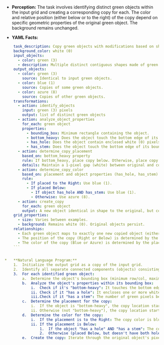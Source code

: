 *   **Perception:** The task involves identifying distinct green objects within the input grid and creating a corresponding copy for each. The color and relative position (either below or to the right) of the copy depend on specific geometric properties of the original green object. The background remains unchanged.

*   **YAML Facts:**
    
```yaml
    task_description: Copy green objects with modifications based on shape properties.
    background_color: white (0)
    input_objects:
      - color: green (3)
      - description: Multiple distinct contiguous shapes made of green pixels. Shapes resemble numbers or letters ('0', 'T', 'G', 'C', '4').
    output_objects:
      - color: green (3)
        source: Identical to input green objects.
      - color: blue (1)
        source: Copies of some green objects.
      - color: azure (8)
        source: Copies of other green objects.
    transformations:
      - action: identify_objects
        input: green (3) pixels
        output: list of distinct green objects
      - action: analyze_object_properties
        for_each: green object
        properties:
          - bounding_box: Minimum rectangle containing the object.
          - bottom_heavy: Does the object touch the bottom edge of its bounding box but not the top edge?
          - has_hole: Does the object contain enclosed white (0) pixels?
          - has_stem: Does the object touch the bottom edge of its bounding box with only 1 or 2 green pixels in that bottom row?
      - action: determine_copy_placement
        based_on: bottom_heavy property
        rule: If bottom_heavy, place copy below. Otherwise, place copy to the right.
        details: Maintain a 1-pixel gap (white) between original and copy bounding boxes.
      - action: determine_copy_color
        based_on: placement and object properties (has_hole, has_stem)
        rule:
          - If placed to the Right: Use blue (1).
          - If placed Below:
            - If object has_hole AND has_stem: Use blue (1).
            - Otherwise: Use azure (8).
      - action: create_copy
        for_each: green object
        output: A new object identical in shape to the original, but colored and positioned according to the determined rules.
    grid_properties:
      - size: Varies between examples.
      - background: Remains white (0). Original objects persist.
    relationships:
      - Each green object maps to exactly one new copied object (either blue or azure).
      - The position of the copy (Right or Below) is determined by the 'bottom_heavy' property.
      - The color of the copy (Blue or Azure) is determined by the placement and potentially the 'has_hole' and 'has_stem' properties.
    ```


*   **Natural Language Program:**
    1.  Initialize the output grid as a copy of the input grid.
    2.  Identify all separate connected components (objects) consisting of green (3) pixels in the input grid.
    3.  For each identified green object:
        a.  Determine the object's bounding box (minimum row/col, maximum row/col).
        b.  Analyze the object's properties within its bounding box:
            i.  Check if it's "bottom-heavy": It touches the bottom edge (`max_row`) of its bounding box but does not touch the top edge (`min_row`).
            ii. Check if it "has a hole": It encloses one or more white (0) pixels within its shape.
            iii.Check if it "has a stem": The number of green pixels belonging to the object in the bottom row (`max_row`) of its bounding box is exactly 1 or 2.
        c.  Determine the placement for the copy:
            i.  If the object is "bottom-heavy", the copy location starts 1 row below the object's bounding box (`max_row + 2`).
            ii. Otherwise (not "bottom-heavy"), the copy location starts 1 column to the right of the object's bounding box (`max_col + 2`).
        d.  Determine the color for the copy:
            i.  If the placement is to the Right: The copy color is blue (1).
            ii. If the placement is Below:
                1.  If the object "has a hole" AND "has a stem": The copy color is blue (1).
                2.  Otherwise (placed Below, but doesn't have both hole and stem): The copy color is azure (8).
        e.  Create the copy: Iterate through the original object's pixels relative to its top-left corner. For each green pixel in the original object, draw a pixel of the determined copy color at the corresponding relative position offset by the calculated copy start location (determined in step 3c) onto the output grid. Ensure not to overwrite existing green pixels.